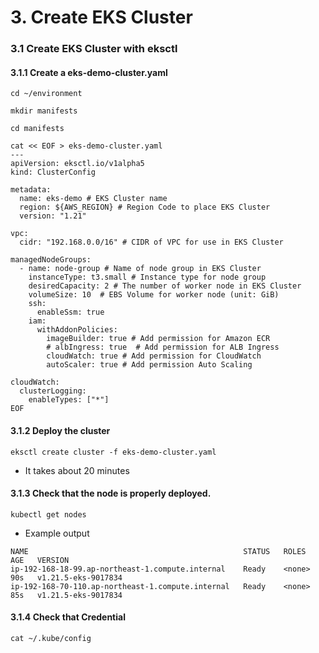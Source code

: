 # 3. Create EKS Cluster

### 3.1 Create EKS Cluster with eksctl
#### 3.1.1 Create a eks-demo-cluster.yaml
```
cd ~/environment
```
```
mkdir manifests
```
```
cd manifests
```
```
cat << EOF > eks-demo-cluster.yaml
---
apiVersion: eksctl.io/v1alpha5
kind: ClusterConfig

metadata:
  name: eks-demo # EKS Cluster name
  region: ${AWS_REGION} # Region Code to place EKS Cluster
  version: "1.21"

vpc:
  cidr: "192.168.0.0/16" # CIDR of VPC for use in EKS Cluster

managedNodeGroups:
  - name: node-group # Name of node group in EKS Cluster
    instanceType: t3.small # Instance type for node group
    desiredCapacity: 2 # The number of worker node in EKS Cluster
    volumeSize: 10  # EBS Volume for worker node (unit: GiB)
    ssh:
      enableSsm: true
    iam:
      withAddonPolicies:
        imageBuilder: true # Add permission for Amazon ECR
        # albIngress: true  # Add permission for ALB Ingress
        cloudWatch: true # Add permission for CloudWatch
        autoScaler: true # Add permission Auto Scaling

cloudWatch:
  clusterLogging:
    enableTypes: ["*"]
EOF
```

#### 3.1.2 Deploy the cluster
```
eksctl create cluster -f eks-demo-cluster.yaml
```
- It takes about 20 minutes

#### 3.1.3 Check that the node is properly deployed.
```
kubectl get nodes 
```
- Example output
```
NAME                                                STATUS   ROLES    AGE   VERSION
ip-192-168-18-99.ap-northeast-1.compute.internal    Ready    <none>   90s   v1.21.5-eks-9017834
ip-192-168-70-110.ap-northeast-1.compute.internal   Ready    <none>   85s   v1.21.5-eks-9017834
```

#### 3.1.4 Check that Credential
```
cat ~/.kube/config
```
